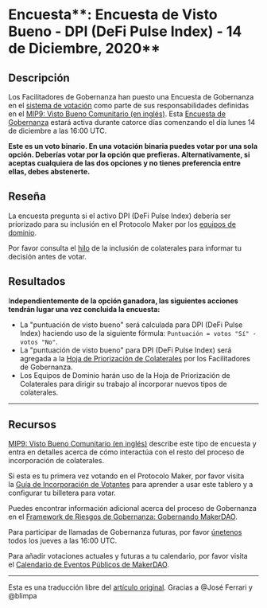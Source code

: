 # Encuesta**: Encuesta de Visto Bueno - DPI (DeFi Pulse Index) - 14 de Diciembre, 2020**

## **Descripción**

Los Facilitadores de Gobernanza han puesto una Encuesta de Gobernanza en el [sistema de votación](https://vote.makerdao.com/polling) como parte de sus responsabilidades definidas en el [MIP9: Visto Bueno Comunitario (en inglés)](https://github.com/makerdao/mips/blob/Accepted/MIP9/mip9.md). Esta [Encuesta de Gobernanza](https://community-development.makerdao.com/en/learn/governance/on-chain-gov/) estará activa durante catorce días comenzando el día lunes 14 de diciembre a las 16:00 UTC. 

**Este es un voto binario. En una votación binaria puedes votar por una sola opción. Deberías votar por la opción que prefieras. Alternativamente, si aceptas cualquiera de las dos opciones y no tienes preferencia entre ellas, debes abstenerte.**

## **Reseña**

La encuesta pregunta si el activo DPI (DeFi Pulse Index) debería ser priorizado para su inclusión en el Protocolo Maker por los [equipos de dominio](https://github.com/makerdao/mips/blob/Accepted/MIP7/mip7.md#mip7c2-the-current-domain-roles-list). 

Por favor consulta el [hilo](https://forum.makerdao.com/t/dpi-defi-pulse-index-collateral-onboarding-application-mip6/5073) de la inclusión de colaterales para informar tu decisión antes de votar. 

## Resultados

I**ndependientemente de la opción ganadora, las siguientes acciones tendrán lugar una vez concluida la encuesta:** 

- La "puntuación de visto bueno" será calculada para DPI (DeFi Pulse Index) haciendo uso de la siguiente fórmula: `Puntuación = votos "Sí" - votos "No"`.
- La "puntuación de visto bueno" para DPI (DeFi Pulse Index) será agregada a la [Hoja de Priorización de Colaterales](https://docs.google.com/spreadsheets/d/1IX9e2fyfz7djtDMKn5gMyGsyFxHoY75GncMbAjnSXrM/edit#gid=0) por los Facilitadores de Gobernanza.
- Los Equipos de Dominio harán uso de la Hoja de Priorización de Colaterales para dirigir su trabajo al incorporar nuevos tipos de colaterales.

---

## **Recursos**

[MIP9: Visto Bueno Comunitario (en inglés)](https://github.com/makerdao/mips/blob/Accepted/MIP9/mip9.md) describe este tipo de encuesta y entra en detalles acerca de cómo interactúa con el resto del proceso de incorporación de colaterales.

Si esta es tu primera vez votando en el Protocolo Maker, por favor visita la [Guía de Incorporación de Votantes](https://community-development.makerdao.com/onboarding/voter-onboarding) para aprender a usar este tablero y a configurar tu billetera para votar.

Puedes encontrar información adicional acerca del proceso de Gobernanza en el [Framework de Riesgos de Gobernanza: Gobernando MakerDAO](https://community-development.makerdao.com/governance/governance-risk-framework).

Para participar de llamadas de Gobernanza futuras, por favor [únetenos](https://community-development.makerdao.com/governance/governance-and-risk-meetings) todos los jueves a las 16:00 UTC.

Para añadir votaciones actuales y futuras a tu calendario, por favor visita el [Calendario de Eventos Públicos de MakerDAO](https://calendar.google.com/calendar/embed?src=makerdao.com_3efhm2ghipksegl009ktniomdk%40group.calendar.google.com&ctz=America%2FLos_Angeles).

---

Esta es una traducción libre del [artículo original](https://github.com/makerdao/community/blob/master/governance/polls/MIP9%20Community%20Greenlight%20Poll%20-%20DPI%20-%20December%2014,%202020.md). Gracias a @José Ferrari y @blimpa